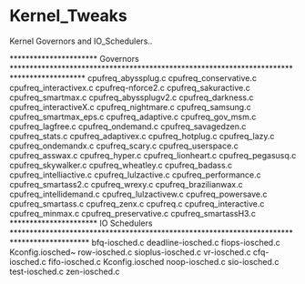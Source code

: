 # Kernel_Tweaks
Kernel Governors and IO_Schedulers..

********************** Governors     ******************************************************************************************
cpufreq_abyssplug.c     cpufreq_conservative.c   cpufreq_interactivex.c  cpufreq-nforce2.c       cpufreq_sakuractive.c  cpufreq_smartmax.c
cpufreq_abyssplugv2.c   cpufreq_darkness.c       cpufreq_interactiveX.c  cpufreq_nightmare.c     cpufreq_samsung.c      cpufreq_smartmax_eps.c
cpufreq_adaptive.c      cpufreq_gov_msm.c        cpufreq_lagfree.c       cpufreq_ondemand.c      cpufreq_savagedzen.c   cpufreq_stats.c
cpufreq_adaptivex.c     cpufreq_hotplug.c        cpufreq_lazy.c          cpufreq_ondemandx.c     cpufreq_scary.c        cpufreq_userspace.c
cpufreq_asswax.c        cpufreq_hyper.c          cpufreq_lionheart.c     cpufreq_pegasusq.c      cpufreq_skywalker.c    cpufreq_wheatley.c
cpufreq_badass.c        cpufreq_intelliactive.c  cpufreq_lulzactive.c    cpufreq_performance.c   cpufreq_smartass2.c    cpufreq_wrexy.c
cpufreq_brazilianwax.c  cpufreq_intellidemand.c  cpufreq_lulzactivew.c   cpufreq_powersave.c     cpufreq_smartass.c     cpufreq_zenx.c
cpufreq.c               cpufreq_interactive.c    cpufreq_minmax.c        cpufreq_preservative.c  cpufreq_smartassH3.c            
********************** IO Schedulers ******************************************************************************************* 
bfq-iosched.c  deadline-iosched.c  fiops-iosched.c  Kconfig.iosched~  row-iosched.c  sioplus-iosched.c  vr-iosched.c
cfq-iosched.c  fifo-iosched.c      Kconfig.iosched  noop-iosched.c    sio-iosched.c  test-iosched.c     zen-iosched.c
